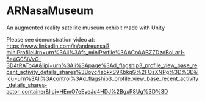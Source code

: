 # ARNasaMuseum
An augmented reality satellite museum exhibit made with Unity 

Please see demonstration video at:
https://www.linkedin.com/in/andreunsal?miniProfileUrn=urn%3Ali%3Afs_miniProfile%3AACoAABZZDzoBoLar1-5e4G0SiVvG-3D4tRATo4A&lipi=urn%3Ali%3Apage%3Ad_flagship3_profile_view_base_recent_activity_details_shares%3Boyc4a5kkS9KbkgG%2FOsXNPg%3D%3D&licu=urn%3Ali%3Acontrol%3Ad_flagship3_profile_view_base_recent_activity_details_shares-actor_container&lici=HEmO7eEyeJd4HDJ%2BgxR8Ug%3D%3D

